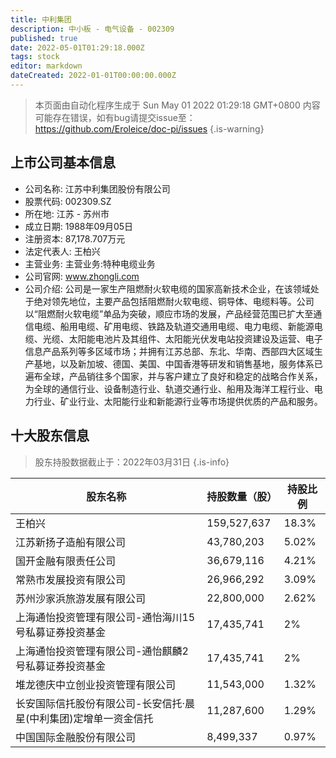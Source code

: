 ```yaml
---
title: 中利集团
description: 中小板 - 电气设备 - 002309
published: true
date: 2022-05-01T01:29:18.000Z
tags: stock
editor: markdown
dateCreated: 2022-01-01T00:00:00.000Z
---
```


> 本页面由自动化程序生成于 Sun May 01 2022 01:29:18 GMT+0800
> 内容可能存在错误，如有bug请提交issue至：https://github.com/Eroleice/doc-pi/issues
{.is-warning}

## 上市公司基本信息
- 公司名称: 江苏中利集团股份有限公司
- 股票代码: 002309.SZ
- 所在地: 江苏 - 苏州市
- 成立日期: 1988年09月05日
- 注册资本: 87,178.707万元
- 法定代表人: 王柏兴
- 主营业务: 主营业务:特种电缆业务
- 公司官网: www.zhongli.com
- 公司介绍: 公司是一家生产阻燃耐火软电缆的国家高新技术企业，在该领域处于绝对领先地位，主要产品包括阻燃耐火软电缆、铜导体、电缆料等。公司以“阻燃耐火软电缆”单品为突破，顺应市场的发展，产品经营范围已扩大至通信电缆、船用电缆、矿用电缆、铁路及轨道交通用电缆、电力电缆、新能源电缆、光缆、太阳能电池片及其组件、太阳能光伏发电站投资建设及运营、电子信息产品系列等多区域市场；并拥有江苏总部、东北、华南、西部四大区域生产基地，以及新加坡、德国、美国、中国香港等研发和销售基地，服务体系已遍布全球，产品销往多个国家，并与客户建立了良好和稳定的战略合作关系，为全球的通信行业、设备制造行业、轨道交通行业、船用及海洋工程行业、电力行业、矿业行业、太阳能行业和新能源行业等市场提供优质的产品和服务。


## 十大股东信息
> 股东持股数据截止于：2022年03月31日
{.is-info}

| 股东名称 | 持股数量（股） | 持股比例 |
| --- | --- | --- |
| 王柏兴 | 159,527,637 | 18.3% |
| 江苏新扬子造船有限公司 | 43,780,203 | 5.02% |
| 国开金融有限责任公司 | 36,679,116 | 4.21% |
| 常熟市发展投资有限公司 | 26,966,292 | 3.09% |
| 苏州沙家浜旅游发展有限公司 | 22,800,000 | 2.62% |
| 上海通怡投资管理有限公司-通怡海川15号私募证券投资基金 | 17,435,741 | 2% |
| 上海通怡投资管理有限公司-通怡麒麟2号私募证券投资基金 | 17,435,741 | 2% |
| 堆龙德庆中立创业投资管理有限公司 | 11,543,000 | 1.32% |
| 长安国际信托股份有限公司-长安信托·晨星(中利集团)定增单一资金信托 | 11,287,600 | 1.29% |
| 中国国际金融股份有限公司 | 8,499,337 | 0.97% |




